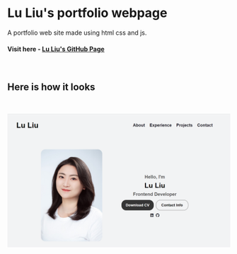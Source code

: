 # Lu Liu's portfolio webpage

A portfolio web site made using html css and js.

#### Visit here - [Lu Liu's GitHub Page](https://ll-fullstack.github.io/personal-portfolio/)

<br>

## Here is how it looks

<br>

![Portfolio Screenshot](./assets/images/portfolio-screenshot.png)


